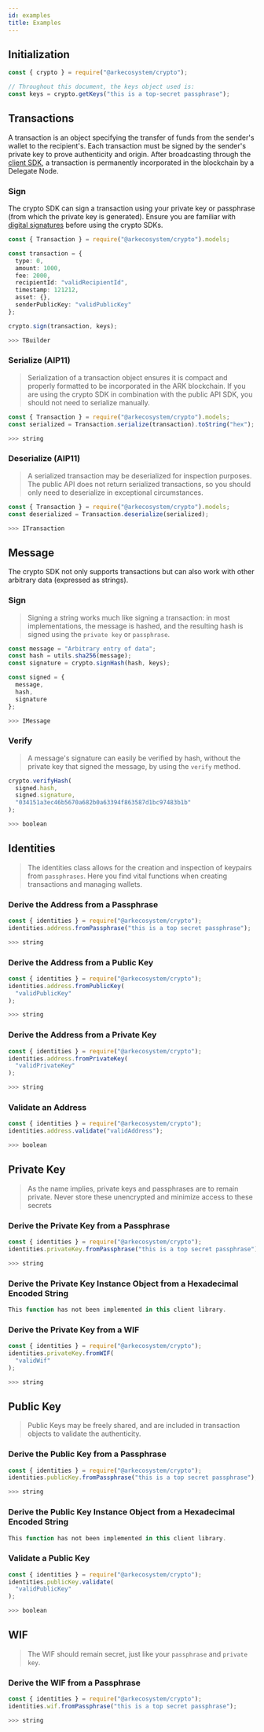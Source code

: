 ```yaml
---
id: examples
title: Examples
---
```


## Initialization

```ts
const { crypto } = require("@arkecosystem/crypto");

// Throughout this document, the keys object used is:
const keys = crypto.getKeys("this is a top-secret passphrase");
```

## Transactions

A transaction is an object specifying the transfer of funds from the sender's wallet to the recipient's. Each transaction must be signed by the sender's private key to prove authenticity and origin. After broadcasting through the [client SDK](/ts/client/api-documentation#initialization), a transaction is permanently incorporated in the blockchain by a Delegate Node.

### Sign

The crypto SDK can sign a transaction using your private key or passphrase (from which the private key is generated). Ensure you are familiar with [digital signatures](https://en.wikipedia.org/wiki/Digital_signature) before using the crypto SDKs.

```ts
const { Transaction } = require("@arkecosystem/crypto").models;

const transaction = {
  type: 0,
  amount: 1000,
  fee: 2000,
  recipientId: "validRecipientId",
  timestamp: 121212,
  asset: {},
  senderPublicKey: "validPublicKey"
};

crypto.sign(transaction, keys);

>>> TBuilder
```

### Serialize (AIP11)

> Serialization of a transaction object ensures it is compact and properly formatted to be incorporated in the ARK blockchain. If you are using the crypto SDK in combination with the public API SDK, you should not need to serialize manually.

```ts
const { Transaction } = require("@arkecosystem/crypto").models;
const serialized = Transaction.serialize(transaction).toString("hex");

>>> string
```

### Deserialize (AIP11)

> A serialized transaction may be deserialized for inspection purposes. The public API does not return serialized transactions, so you should only need to deserialize in exceptional circumstances.

```ts
const { Transaction } = require("@arkecosystem/crypto").models;
const deserialized = Transaction.deserialize(serialized);

>>> ITransaction
```

## Message

The crypto SDK not only supports transactions but can also work with other arbitrary data (expressed as strings).

### Sign

> Signing a string works much like signing a transaction: in most implementations, the message is hashed, and the resulting hash is signed using the `private key` or `passphrase`.

```ts
const message = "Arbitrary entry of data";
const hash = utils.sha256(message);
const signature = crypto.signHash(hash, keys);

const signed = {
  message,
  hash,
  signature
};

>>> IMessage
```

### Verify

> A message's signature can easily be verified by hash, without the private key that signed the message, by using the `verify` method.

```ts
crypto.verifyHash(
  signed.hash,
  signed.signature,
  "034151a3ec46b5670a682b0a63394f863587d1bc97483b1b"
);

>>> boolean
```

## Identities

> The identities class allows for the creation and inspection of keypairs from `passphrases`. Here you find vital functions when creating transactions and managing wallets.

### Derive the Address from a Passphrase

```ts
const { identities } = require("@arkecosystem/crypto");
identities.address.fromPassphrase("this is a top secret passphrase");

>>> string
```

### Derive the Address from a Public Key

```ts
const { identities } = require("@arkecosystem/crypto");
identities.address.fromPublicKey(
  "validPublicKey"
);

>>> string
```

### Derive the Address from a Private Key

```ts
const { identities } = require("@arkecosystem/crypto");
identities.address.fromPrivateKey(
  "validPrivateKey"
);

>>> string
```

### Validate an Address

```ts
const { identities } = require("@arkecosystem/crypto");
identities.address.validate("validAddress");

>>> boolean
```

## Private Key

> As the name implies, private keys and passphrases are to remain private. Never store these unencrypted and minimize access to these secrets

### Derive the Private Key from a Passphrase

```ts
const { identities } = require("@arkecosystem/crypto");
identities.privateKey.fromPassphrase("this is a top secret passphrase");

>>> string
```

### Derive the Private Key Instance Object from a Hexadecimal Encoded String

```ts
This function has not been implemented in this client library.
```

### Derive the Private Key from a WIF

```ts
const { identities } = require("@arkecosystem/crypto");
identities.privateKey.fromWIF(
  "validWif"
);

>>> string
```

## Public Key

> Public Keys may be freely shared, and are included in transaction objects to validate the authenticity.

### Derive the Public Key from a Passphrase

```ts
const { identities } = require("@arkecosystem/crypto");
identities.publicKey.fromPassphrase("this is a top secret passphrase");

>>> string
```

### Derive the Public Key Instance Object from a Hexadecimal Encoded String

```ts
This function has not been implemented in this client library.
```

### Validate a Public Key

```ts
const { identities } = require("@arkecosystem/crypto");
identities.publicKey.validate(
  "validPublicKey"
);

>>> boolean
```

## WIF

> The WIF should remain secret, just like your `passphrase` and `private key`.

### Derive the WIF from a Passphrase

```ts
const { identities } = require("@arkecosystem/crypto");
identities.wif.fromPassphrase("this is a top secret passphrase");

>>> string
```
